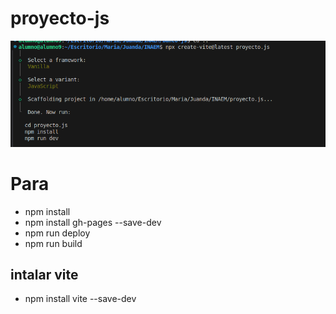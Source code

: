 # proyecto-js

![alt text](image.png)
# Para

- npm install
- npm install gh-pages --save-dev
- npm run deploy
- npm run build

## intalar vite
- npm install vite --save-dev